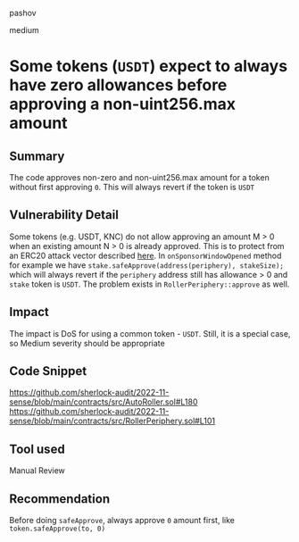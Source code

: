 pashov

medium

# Some tokens (`USDT`) expect to always have zero allowances before approving a non-uint256.max amount

## Summary
The code approves non-zero and non-uint256.max amount for a token without first approving `0`. This will always revert if the token is `USDT`

## Vulnerability Detail
Some tokens (e.g. USDT, KNC) do not allow approving an amount M > 0 when an existing amount N > 0 is already approved. This is to protect from an ERC20 attack vector described [here](https://docs.google.com/document/d/1YLPtQxZu1UAvO9cZ1O2RPXBbT0mooh4DYKjA_jp-RLM/edit#heading=h.b32yfk54vyg9).
In `onSponsorWindowOpened` method for example we have `stake.safeApprove(address(periphery), stakeSize);` which will always revert if the `periphery` address still has allowance > 0 and `stake` token is `USDT`. The problem exists in `RollerPeriphery::approve` as well.

## Impact
The impact is DoS for using a common token - `USDT`. Still, it is a special case, so Medium severity should be appropriate
## Code Snippet
https://github.com/sherlock-audit/2022-11-sense/blob/main/contracts/src/AutoRoller.sol#L180
https://github.com/sherlock-audit/2022-11-sense/blob/main/contracts/src/RollerPeriphery.sol#L101
## Tool used

Manual Review

## Recommendation
Before doing `safeApprove`, always approve `0` amount first, like `token.safeApprove(to, 0)`